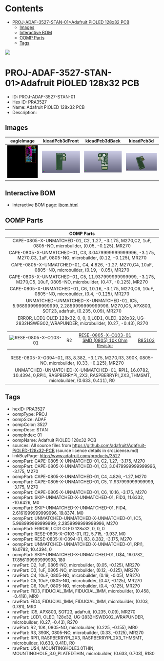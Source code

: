 



Contents
========

* [PROJ-ADAF-3527-STAN-01>Adafruit PiOLED 128x32 PCB](#proj-adaf-3527-stan-01adafruit-pioled-128x32-pcb)
	* [Images](#images)
	* [Interactive BOM](#interactive-bom)
	* [OOMP Parts](#oomp-parts)
	* [Tags](#tags)
  
![][im]
# PROJ-ADAF-3527-STAN-01>Adafruit PiOLED 128x32 PCB

- ID: PROJ-ADAF-3527-STAN-01
- Hex ID: PRA3527
- Name: Adafruit PiOLED 128x32 PCB
- Description: 

## Images
  
  

|eagleImage|kicadPcb3dFront|kicadPcb3dBack|kicadPcb3d|
| :---: | :---: | :---: | :---: |
|[![eagleImage](eagleImage_140.png)](eagleImage_600.png)|[![kicadPcb3dFront](kicadPcb3dFront_140.png)](kicadPcb3dFront_600.png)|[![kicadPcb3dBack](kicadPcb3dBack_140.png)](kicadPcb3dBack_600.png)|[![kicadPcb3d](kicadPcb3d_140.png)](kicadPcb3d_600.png)|

## Interactive BOM

- Interactive BOM page: [ibom.html](kicad/bom/ibom.html)

## OOMP Parts
  

|OOMP Parts|
| :---: |
|CAPE-0805-X-UNMATCHED-01, C2, 1.27, -3.175, M270,C2, 1uF, 0805-NO, microbuilder, (0.05, -0.125), MR270|
|CAPE-0805-X-UNMATCHED-01, C3, 3.0479999999999996, -3.175, M270,C3, 1uF, 0805-NO, microbuilder, (0.12, -0.125), MR270|
|CAPE-0805-X-UNMATCHED-01, C4, 4.826, -1.27, M270,C4, 10uF, 0805-NO, microbuilder, (0.19, -0.05), MR270|
|CAPE-0805-X-UNMATCHED-01, C5, 11.937999999999999, -3.175, M270,C5, 10uF, 0805-NO, microbuilder, (0.47, -0.125), MR270|
|CAPE-0805-X-UNMATCHED-01, C6, 10.16, -3.175, M270,C6, 10uF, 0805-NO, microbuilder, (0.4, -0.125), MR270|
|UNMATCHED-UNMATCHED-X-UNMATCHED-01, IC5, 5.968999999999999, 2.2859999999999996, M270,IC5, APX803, SOT23, adafruit, (0.235, 0.09), MR270|
|ERROR, LCD1 OLED 128x32, 0, 0, 0,LCD1, OLED, 128x32, UG-2832HSWEG02_WRAPUNDER, microbuilder, (0.27, -0.43), R270|
|<table><tr><td>![RESE-0805-X-O103-01](https://raw.githubusercontent.com/oomlout/oomlout_OOMP_parts/main/RESE-0805-X-O103-01/image_140.jpg)</td><td> R2</td><td>[RESE-0805-X-O103-01<br>SMD (0805) 10k Ohm Resistor](https://github.com/oomlout/oomlout_OOMP_parts/tree/main/RESE-0805-X-O103-01/)</td><td>[R85103](https://github.com/oomlout/oomlout_OOMP_parts/tree/main/RESE-0805-X-O103-01/)</td></tr></table>|
|RESE-0805-X-O394-01, R3, 8.382, -3.175, M270,R3, 390K, 0805-NO, microbuilder, (0.33, -0.125), MR270|
|UNMATCHED-UNMATCHED-X-UNMATCHED-01, RPI1, 16.0782, 10.4394, 0,RPI1, RASPBERRYPI_2X3, RASPBERRYPI_2X3_THMSMT, microbuilder, (0.633, 0.411), R0|

## Tags

- hexID: PRA3527
- oompType: PROJ
- oompSize: ADAF
- oompColor: 3527
- oompDesc: STAN
- oompIndex: 01
- oompName: Adafruit PiOLED 128x32 PCB
- sources: All source files from https://github.com/adafruit/Adafruit-PiOLED-128x32-PCB (source licence details in srcLicense.md)
- linkBuyPage: http://www.adafruit.com/products/3527
- oompPart: CAPE-0805-X-UNMATCHED-01, C2, 1.27, -3.175, M270
- oompPart: CAPE-0805-X-UNMATCHED-01, C3, 3.0479999999999996, -3.175, M270
- oompPart: CAPE-0805-X-UNMATCHED-01, C4, 4.826, -1.27, M270
- oompPart: CAPE-0805-X-UNMATCHED-01, C5, 11.937999999999999, -3.175, M270
- oompPart: CAPE-0805-X-UNMATCHED-01, C6, 10.16, -3.175, M270
- oompPart: SKIP-UNMATCHED-X-UNMATCHED-01, FID3, 11.6332, -10.6426, M0
- oompPart: SKIP-UNMATCHED-X-UNMATCHED-01, FID4, 2.6161999999999996, 19.8374, M0
- oompPart: UNMATCHED-UNMATCHED-X-UNMATCHED-01, IC5, 5.968999999999999, 2.2859999999999996, M270
- oompPart: ERROR, LCD1 OLED 128x32, 0, 0, 0
- oompPart: RESE-0805-X-O103-01, R2, 5.715, -3.937, M0
- oompPart: RESE-0805-X-O394-01, R3, 8.382, -3.175, M270
- oompPart: UNMATCHED-UNMATCHED-X-UNMATCHED-01, RPI1, 16.0782, 10.4394, 0
- oompPart: SKIP-UNMATCHED-X-UNMATCHED-01, U$4, 16.0782, 17.856199999999998, 180
- rawPart: C2, 1uF, 0805-NO, microbuilder, (0.05, -0.125), MR270
- rawPart: C3, 1uF, 0805-NO, microbuilder, (0.12, -0.125), MR270
- rawPart: C4, 10uF, 0805-NO, microbuilder, (0.19, -0.05), MR270
- rawPart: C5, 10uF, 0805-NO, microbuilder, (0.47, -0.125), MR270
- rawPart: C6, 10uF, 0805-NO, microbuilder, (0.4, -0.125), MR270
- rawPart: FID3, FIDUCIAL_1MM, FIDUCIAL_1MM, microbuilder, (0.458, -0.419), MR0
- rawPart: FID4, FIDUCIAL_1MM, FIDUCIAL_1MM, microbuilder, (0.103, 0.781), MR0
- rawPart: IC5, APX803, SOT23, adafruit, (0.235, 0.09), MR270
- rawPart: LCD1, OLED, 128x32, UG-2832HSWEG02_WRAPUNDER, microbuilder, (0.27, -0.43), R270
- rawPart: R2, 10K, 0805-NO, microbuilder, (0.225, -0.155), MR0
- rawPart: R3, 390K, 0805-NO, microbuilder, (0.33, -0.125), MR270
- rawPart: RPI1, RASPBERRYPI_2X3, RASPBERRYPI_2X3_THMSMT, microbuilder, (0.633, 0.411), R0
- rawPart: U$4, MOUNTINGHOLE3.0THIN, MOUNTINGHOLE_3.0_PLATEDTHIN, microbuilder, (0.633, 0.703), R180



[im]: kicadPcb3d_450.png
